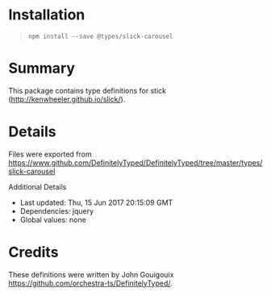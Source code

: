 # Installation
> `npm install --save @types/slick-carousel`

# Summary
This package contains type definitions for stick (http://kenwheeler.github.io/slick/).

# Details
Files were exported from https://www.github.com/DefinitelyTyped/DefinitelyTyped/tree/master/types/slick-carousel

Additional Details
 * Last updated: Thu, 15 Jun 2017 20:15:09 GMT
 * Dependencies: jquery
 * Global values: none

# Credits
These definitions were written by John Gouigouix <https://github.com/orchestra-ts/DefinitelyTyped/>.
